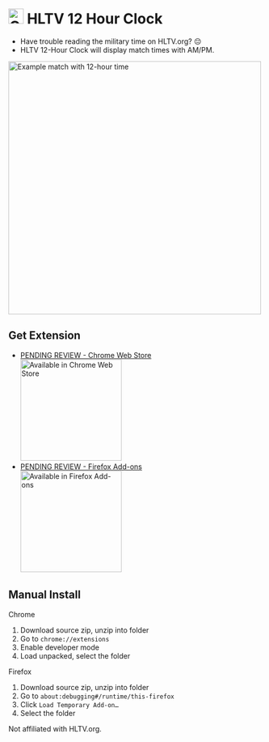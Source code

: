 # <img src="https://github.com/user-attachments/assets/b95e02a4-5a40-4e10-adfc-e8439bf49203" alt="Clock icon" width="30"></img> HLTV 12 Hour Clock

- Have trouble reading the military time on HLTV.org? 😔
- HLTV 12-Hour Clock will display match times with AM/PM.

<img src="https://github.com/user-attachments/assets/c066e6b3-ec4f-4127-85e6-fd279f450e95" alt="Example match with 12-hour time" width="500px"/>

## Get Extension

- <a href="#">PENDING REVIEW - Chrome Web Store</a>
  <br>
  <a href="#">
    <img src="https://developer.chrome.com/static/docs/webstore/branding/image/206x58-chrome-web-bcb82d15b2486.png" alt="Available in Chrome Web Store" width="200px"></img>
  </a>
- <a href="https://addons.mozilla.org/en-US/firefox/addon/hltv-12-hour-clock/">PENDING REVIEW - Firefox Add-ons</a>
  <br>
  <a href="https://addons.mozilla.org/en-US/firefox/addon/hltv-12-hour-clock/">
    <img src="https://github.com/user-attachments/assets/11cfca37-2372-4bdf-8980-18179b8b641a" alt="Available in Firefox Add-ons" width="200px"></img>
  </a>

## Manual Install
Chrome
1. Download source zip, unzip into folder
2. Go to `chrome://extensions`
3. Enable developer mode
4. Load unpacked, select the folder

Firefox
1. Download source zip, unzip into folder
2. Go to `about:debugging#/runtime/this-firefox`
3. Click `Load Temporary Add-on…`
4. Select the folder

Not affiliated with HLTV.org.
